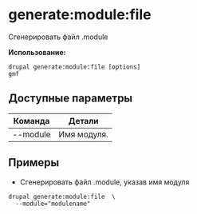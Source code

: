 # generate:module:file
Сгенерировать файл .module

**Использование:**
```
drupal generate:module:file [options]
gmf
```

## Доступные параметры
Команда | Детали
-------|-------------
--module | Имя модуля.

## Примеры
* Сгенерировать файл .module, указав имя модуля
```
drupal generate:module:file  \
  --module="modulename"
```
